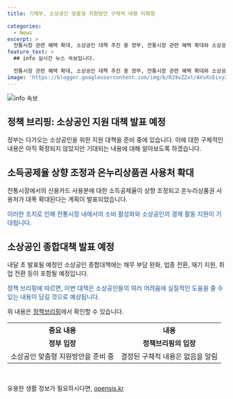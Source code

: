 ```yaml
---
title: 기재부, 소상공인 맞춤형 지원방안 구체적 내용 미확정

categories:
  - News
excerpt: >
  전통시장 관련 혜택 확대, 소상공인 대책 추진 중 정부, 전통시장 관련 혜택 확대와 소상공인 지원책에 대한 루머를 부인하며 신중한 보도를 당부하고 있음. 소상공인 종합대책은 채무 부담 완화와 업종 전환, 재기 지원, 취업 전환 등 다양한 지원을 포함할 예정. 자세한 내용은 아직 확정되지 않았으나, 기대를 모으고 있는 상황. (출처: 정책브리핑)
feature_text: >
  ## info 실시간 뉴스 속보입니다.

  전통시장 관련 혜택 확대, 소상공인 대책 추진 중 정부, 전통시장 관련 혜택 확대와 소상공인 지원책에 대한 루머를 부인하며 신중한 보도를 당부하고 있음. 소상공인 종합대책은 채무 부담 완화와 업종 전환, 재기 지원, 취업 전환 등 다양한 지원을 포함할 예정. 자세한 내용은 아직 확정되지 않았으나, 기대를 모으고 있는 상황. (출처: 정책브리핑)
image: 'https://blogger.googleusercontent.com/img/b/R29vZ2xl/AVvXsEixyZcFfHzMRdzZMjFBmAUKJYCLCGyLL1o632UiGVXcaFdKo_bkvkuCioo0uUKlGfBVcT3P84aROyZIXSBEx3Aw5nCQ3pTgDom1WDC4m8eifvWiAmWEEVb4x6G_l8C0QH225ldMjyaFvpxGEBGNO37VmDTDMHGhJPq73UglMfDca1-0aw/s1600/blogspot.png'
---
```


<p><img src="https://blogger.googleusercontent.com/img/b/R29vZ2xl/AVvXsEixyZcFfHzMRdzZMjFBmAUKJYCLCGyLL1o632UiGVXcaFdKo_bkvkuCioo0uUKlGfBVcT3P84aROyZIXSBEx3Aw5nCQ3pTgDom1WDC4m8eifvWiAmWEEVb4x6G_l8C0QH225ldMjyaFvpxGEBGNO37VmDTDMHGhJPq73UglMfDca1-0aw/s1600/blogspot.png" alt="info 속보" /></p>

<h2 data-ke-size="size26">정책 브리핑: 소상공인 지원 대책 발표 예정</h2>

<p>정부는 다가오는 소상공인을 위한 지원 대책을 준비 중에 있습니다. 이에 대한 구체적인 내용은 아직 확정되지 않았지만 기대되는 내용에 대해 알아보도록 하겠습니다.</p>

<h2 data-ke-size="size24">소득공제율 상향 조정과 온누리상품권 사용처 확대</h2>

<p data-ke-size="size16">전통시장에서의 신용카드 사용분에 대한 소득공제율이 상향 조정되고 온누리상품권 사용처가 대폭 확대된다는 계획이 발표되었습니다.</p>

<p data-ke-size="size16"><span style="color: #1a5490;">이러한 조치로 인해 전통시장 내에서의 소비 활성화와 소상공인의 경제 활동 지원이 기대됩니다.</span></p>

<h2 data-ke-size="size24">소상공인 종합대책 발표 예정</h2>

<p data-ke-size="size16">내달 초 발표될 예정인 소상공인 종합대책에는 채무 부담 완화, 업종 전환, 재기 지원, 취업 전환 등이 포함될 예정입니다.</p>

<p data-ke-size="size16"><span style="color: #1a5490;">정책 브리핑에 따르면, 이번 대책은 소상공인들의 여러 어려움에 실질적인 도움을 줄 수 있는 내용이 담길 것으로 예상됩니다.</span></p>

<p>위 내용은 <a href="http://www.korea.kr">정책브리핑</a>에서 확인할 수 있습니다.</p>

<table>
    <tr>
        <th>중요 내용</th>
        <th>내용</th>
    </tr>
    <tr>
        <td style="text-align: center; height: 17px;"><b>정부 입장</b></td>
        <td style="text-align: center; height: 17px;"><b>정책브리핑의 입장</b></td>
    </tr>
    <tr>
        <td>소상공인 맞춤형 지원방안을 준비 중</td>
        <td>결정된 구체적 내용은 없음을 알림</td>
    </tr>
</table>

<p data-ke-size="size16"></p>

<p data-ke-size="size16">&nbsp;</p>
유용한 생활 정보가 필요하시다면, <a href="https://opensis.kr" rel="dofollow">opensis.kr</a>


